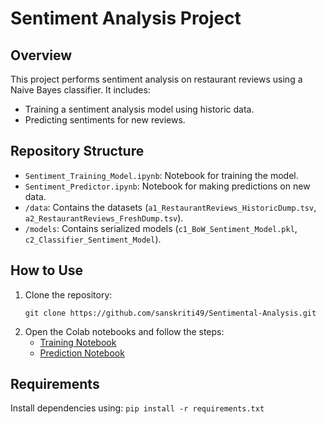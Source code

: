 # Sentiment Analysis Project

## Overview
This project performs sentiment analysis on restaurant reviews using a Naive Bayes classifier. 
It includes:
- Training a sentiment analysis model using historic data.
- Predicting sentiments for new reviews.

## Repository Structure
- `Sentiment_Training_Model.ipynb`: Notebook for training the model.
- `Sentiment_Predictor.ipynb`: Notebook for making predictions on new data.
- `/data`: Contains the datasets (`a1_RestaurantReviews_HistoricDump.tsv`, `a2_RestaurantReviews_FreshDump.tsv`).
- `/models`: Contains serialized models (`c1_BoW_Sentiment_Model.pkl`, `c2_Classifier_Sentiment_Model`).

## How to Use
1. Clone the repository:
   ```
   git clone https://github.com/sanskriti49/Sentimental-Analysis.git
   ```
2. Open the Colab notebooks and follow the steps:
   - [Training Notebook](https://colab.research.google.com/github/sanskriti49/Sentimental-Analysis/blob/main/Sentiment_Training_Model.ipynb)
   - [Prediction Notebook](https://colab.research.google.com/github/sanskriti49/Sentimental-Analysis/blob/main/Sentiment_Predictor.ipynb)

## Requirements
Install dependencies using:
 ``` pip install -r requirements.txt ```
